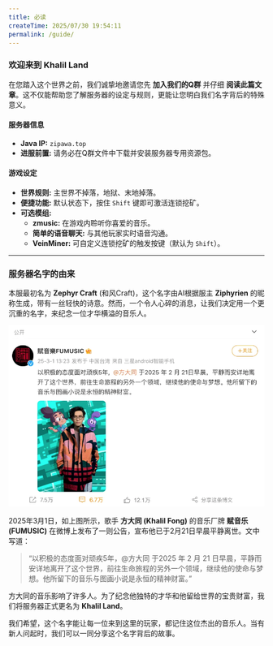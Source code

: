 ```yaml
---
title: 必读
createTime: 2025/07/30 19:54:11
permalink: /guide/
---
```


### **欢迎来到 Khalil Land**

在您踏入这个世界之前，我们诚挚地邀请您先 **加入我们的Q群** 并仔细 **阅读此篇文章**。这不仅能帮助您了解服务器的设定与规则，更能让您明白我们名字背后的特殊意义。

#### **服务器信息**
*   **Java IP:** `zipawa.top`
*   **进服前置:** 请务必在Q群文件中下载并安装服务器专用资源包。

#### **游戏设定**
*   **世界规则:** 主世界不掉落，地狱、末地掉落。
*   **便捷功能:** 默认状态下，按住 `Shift` 键即可激活连锁挖矿。
*   **可选模组:**
    *   **zmusic:** 在游戏内聆听你喜爱的音乐。
    *   **简单的语音聊天:** 与其他玩家实时语音沟通。
    *   **VeinMiner:** 可自定义连锁挖矿的触发按键（默认为 `Shift`）。

---

### **服务器名字的由来**

本服最初名为 **Zephyr Craft** (和风Craft)，这个名字由AI根据服主 **Ziphyrien** 的昵称生成，带有一丝轻快的诗意。然而，一个令人心碎的消息，让我们决定用一个更沉重的名字，来纪念一位才华横溢的音乐人。


![赋音乐 (FUMUSIC)在微博发布的公告](/FUMUSIC_weibo.png)

2025年3月1日，如上图所示，歌手 **方大同 (Khalil Fong)** 的音乐厂牌 **赋音乐 (FUMUSIC)** 在微博上发布了一则公告，宣布他已于2月21日早晨平静离世。文中写道：

> “以积极的态度面对顽疾5年，@方大同 于2025 年 2 月 21 日早晨，平静而安详地离开了这个世界，前往生命旅程的另外一个领域，继续他的使命与梦想。他所留下的音乐与图画小说是永恒的精神财富。”

方大同的音乐影响了许多人。为了纪念他独特的才华和他留给世界的宝贵财富，我们将服务器正式更名为 **Khalil Land**。

我们希望，这个名字能让每一位来到这里的玩家，都记住这位杰出的音乐人。当有新人问起时，我们可以一同分享这个名字背后的故事。